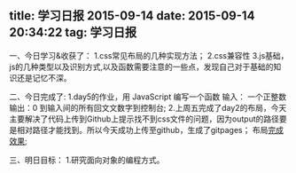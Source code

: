 title: 学习日报 2015-09-14
date: 2015-09-14 20:34:22
tag: 学习日报
---
一、今日学习&收获了：
1.css常见布局的几种实现方法；
2.css兼容性
3.js基础，js的几种类型以及识别方式,以及函数需要注意的一些点，发现自己对于基础的知识还是记忆不深。

二、今日完成了:
1.day5的作业，用 JavaScript 编写一个函数 输入： 一个正整数  输出：0 到输入间的所有回⽂文数字到控制台;
2.上周五完成了day2的布局，今天主要解决了代码上传到Github上提示找不到css文件的问题，因为output的路径要是相对路径才能找到。所以今天成功上传至github，生成了gitpages；
布局[完成效果](http://cky917.github.io/zbjstudy/output/day2/day2.html);
 
三、明日目标：
1.研究面向对象的编程方式。